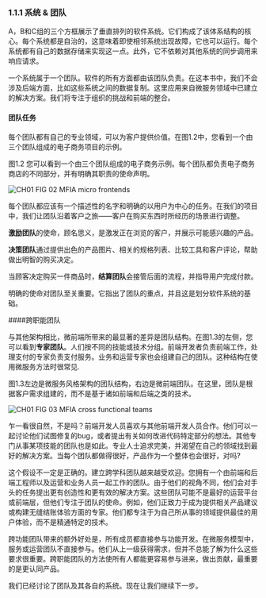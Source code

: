 ### 1.1.1 系统 & 团队

A，B和C组的三个方框展示了垂直排列的软件系统。它们构成了该体系结构的核心。每个系统都是自治的，这意味着即使相邻系统出现故障，它也可以运行。每个系统都有自己的数据存储来实现这一点。此外，它不依赖对其他系统的同步调用来响应请求。

一个系统属于一个团队。软件的所有方面都由该团队负责。在这本书中，我们不会涉及后端方面，比如这些系统之间的数据复制。这里应用来自微服务领域中已建立的解决方案。我们将专注于组织的挑战和前端的整合。

#### 团队任务

每个团队都有自己的专业领域，可以为客户提供价值。在图1.2中，您看到一个由三个团队组成的电子商务项目的示例。

图1.2 您可以看到一个由三个团队组成的电子商务示例。每个团队都负责电子商务商店的不同部分，并有明确其职责的使命声明。

![CH01 FIG 02 MFIA micro frontends](https://dpzbhybb2pdcj.cloudfront.net/geers/v-4/Figures/CH01_FIG_02_MFIA_micro_frontends.png)

每个团队都应该有一个描述性的名字和明确的以用户为中心的任务。在我们的项目中，我们让团队沿着客户之旅——客户在购买东西时所经历的场景进行调整。

**激励团队**的使命，顾名思义，是激发正在浏览的客户，并展示可能感兴趣的产品。

**决策团队**通过提供出色的产品图片、相关的规格列表、比较工具和客户评论，帮助做出明智的购买决定。

当顾客决定购买一件商品时，**结算团队**会接管后面的流程，并指导用户完成付款。

明确的使命对团队至关重要。它指出了团队的重点，并且这是划分软件系统的基础。

####跨职能团队

与其他架构相比，微前端所带来的最显著的差异是团队结构。在图1.3的左侧，您可以看到**专家团队**。人们按不同的技能或技术分组。前端开发者负责前端工作，处理支付的专家负责支付服务。业务和运营专家也会组建自己的团队。这种结构在使用微服务方法时很常见.

图1.3左边是微服务风格架构的团队结构，右边是微前端团队。在这里，团队是根据客户需求组建的，而不是基于诸如前端和后端之类的技术。

![CH01 FIG 03 MFIA cross functional teams](https://dpzbhybb2pdcj.cloudfront.net/geers/v-4/Figures/CH01_FIG_03_MFIA_cross_functional_teams.png)

乍一看很自然，不是吗？前端开发人员喜欢与其他前端开发人员合作。他们可以一起讨论他们试图修复的bug，或者提出有关如何改进代码特定部分的想法。其他专门从事某项技能的团队也是如此。专业人士追求完美，并渴望在自己的领域找到最好的解决方案。当每个团队都做得很好，产品作为一个整体也会很好，对吗?

这个假设不一定是正确的。建立跨学科团队越来越受欢迎。您拥有一个由前端和后端工程师以及运营和业务人员一起工作的团队。由于他们的视角不同，他们会对手头的任务提出更有创造性和更有效的解决方案。这些团队可能不是最好的运营平台或前端层，但他们专注于团队的使命。例如，他们正致力于成为提供相关产品建议或构建无缝结账体验方面的专家。他们都专注于为自己所从事的领域提供最佳的用户体验，而不是精通特定的技术。

跨功能团队带来的额外好处是，所有成员都直接参与功能开发。在微服务模型中，服务或运营团队不直接参与。他们从上一级获得需求，但并不总能了解为什么这些要求很重要。跨职能团队的方法使所有人都能更容易参与进来，做出贡献，最重要的是更认同产品。

我们已经讨论了团队及其各自的系统。现在让我们继续下一步。